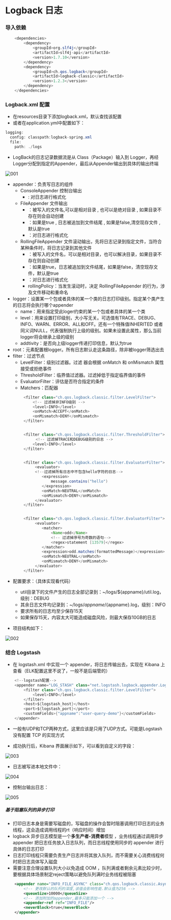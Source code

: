 # Logback 日志

### 导入依赖

```java
    <dependencies>
        <dependency>
            <groupId>org.slf4j</groupId>
            <artifactId>slf4j-api</artifactId>
            <version>1.7.10</version>
        </dependency>
        <dependency>
            <groupId>ch.qos.logback</groupId>
            <artifactId>logback-classic</artifactId>
            <version>1.2.3</version>
        </dependency>
    </dependencies>
```

### Logback.xml 配置

- 在resources目录下添加logback.xml，默认查找该配置
- 或者在application.yml中配置如下：

```java
logging:
  config: classpath:logback-spring.xml
  file:
    path: ./logs
```

- LogBack的日志记录数据流是从 Class（Package）输入到 Logger，再经Logger分配到指定的Appender，最后从Appender输出到具体的输出终端

![001](img/001.png)

- appender：负责写日志的组件
  - ConsoleAppender 控制台输出
    - <encoder> : 对日志进行格式化
  - FileAppender 文件输出
    - <file>：被写入的文件名,可以是相对目录 , 也可以是绝对目录 , 如果目录不存在则会自动创建
    - <append>：如果是true , 日志被追加到文件结尾 , 如果是false,清空现存文件 , 默认是true
    - <encoder>：对日志进行格式化
  - RollingFileAppender 文件滚动输出，先将日志记录到指定文件，当符合某种条件时，将日志记录到其他文件
    - <file>：被写入的文件名，可以是相对目录，也可以解决目录，如果目录不存在则自动创建
    - <append>：如果是true，日志被追加到文件结尾，如果是false，清空现存文件，默认是true
    - <encoder>：对日志进行格式化
    - rollingPolicy：当发生滚动时，决定 RollingFileAppender 的行为，涉及文件移动和重命名
- logger：设置某一个包或者具体的某一个类的日志打印级别。指定某个类产生的日志将会执行哪个appender
  - name：用来指定受此loger约束的某一个包或者具体的某一个类
  - level：用来设置打印级别，大小写无关。可选值有TRACE、DEBUG、INFO、WARN、ERROR、ALL和OFF。还有一个特殊值INHERITED 或者 同义词NULL，代表强制执行上级的级别。如果未设置此属性，那么当前logger将会继承上级的级别
  - addtivity：是否向上级logger传递打印信息，默认为true
- root：元素配置根logger。所有日志默认走这条路径，除非被logger筛选出去
- filter：过滤节点
  - LevelFilter：级别过滤器。过滤 器会根据 onMatch 和 onMismatch 属性接受或拒绝事件
  - ThresholdFilter：临界值过滤器。过滤掉低于指定临界值的事件
  - EvaluatorFilter：评估是否符合指定的条件
  - Matchers：匹配器

```java
        <filter class="ch.qos.logback.classic.filter.LevelFilter">
            <!-- 过滤掉非INFO级别 -->
            <level>INFO</level>
            <onMatch>ACCEPT</onMatch>
            <onMismatch>DENY</onMismatch>
        </filter>


        <filter class="ch.qos.logback.classic.filter.ThresholdFilter">  
　　　　　　　　<!-- 过滤掉TRACE和DEBUG级别的日志 -->
            <level>INFO</level> 
        </filter>


        <filter class="ch.qos.logback.classic.filter.EvaluatorFilter">  
             <evaluator>
             <!--过滤掉所有日志中不包含hello字符的日志-->
                <expression>
                    message.contains("hello")
                </expression>
                <onMatch>NEUTRAL</onMatch>
                <onMismatch>DENY</onMismatch>
             </evaluator>
        </filter>


        <filter class="ch.qos.logback.classic.filter.EvaluatorFilter">  
             <evaluator> 
                <matcher>
                    <Name>odd</Name>
                    <!-- 过滤掉序号为奇数的语句-->
                    <regex>statement [13579]</regex>
                </matcher>
                <expression>odd.matches(formattedMessage)</expression>
                <onMatch>NEUTRAL</onMatch>
                <onMismatch>DENY</onMismatch>
             </evaluator>
        </filter>
```

- 配置要求：（具体实现看代码）
  
  - util目录下的文件产生的日志全部记录到：~/logs/${appname}/util.log，级别：DEBUG
  - 其余日志文件均记录到：~/logs/${appname}/${appname}.log，级别：INFO
  - 要求所有的日志均至少保存15天
  - 如果保存15天，内容太大可能造成磁盘风险，则最大保存10GB的日志

- 项目结构如下：

![002](img/002.png)

### 结合 Logstash

- 在 logstash.xml 中实现一个 appender，将日志传输出去，实现在 Kibana 上查看（ELK配置这里不说了，一般不是后端管的）

```java
    <!--logstash配置-->
    <appender name="LOG_STASH" class="net.logstash.logback.appender.LogstashSocketAppender">
        <filter class="ch.qos.logback.classic.filter.LevelFilter">
            <level>INFO</level>
        </filter>
        <host>${logstash_host}</host>
        <port>${logstash_port}</port>
        <customFields>{"appname":"user-query-demo"}</customFields>
    </appender>
```

- 一般有UDP和TCP两种方式，这里应该是只用了UDP方式。可能是Logstash没有配置 TCP 的实现方式

- 成功执行后，Kibana 界面展示如下，可以看到自定义的字段：

![003](img/003.png)

- 日志被写进本地文件中：

![004](img/004.png)

- 控制台输出日志：

![005](img/005.png)

##### 基于阻塞队列的异步打印

- 打印日志本身是需要写磁盘的，写磁盘的操作会暂时阻塞调用打印日志的业务线程，这会造成调用线程的rt（响应时间）增加
- logback 异步日志模型是一个**多生产者-消费者**模型 ，业务线程通过调用异步 appender 把日志任务放入日志队列，而日志线程使用同步的 appender 进行具体的日志打印
- 日志打印线程只需要负责生产日志并将其放入队列，而不需要关心消费线程何时把日志具体写入磁盘
- 需要注意合理设置队列大小以免造成 OOM ，队列满或者剩余元素比较少时，要根据具体场景制定reject策略以避免队列满时业务线程被阻塞

```xml
    <appender name="INFO_FILE_ASYNC" class="ch.qos.logback.classic.AsyncAppender">
        <!-- 更改默认的队列的深度,该值会影响性能.默认值为256 -->
        <queueSize>10000</queueSize>
        <!-- 添加附加的appender,最多只能添加一个 -->
        <appender-ref ref="INFO_FILE"/>
        <neverBlock>true</neverBlock>
    </appender>
```
